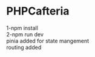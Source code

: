 # PHPCafteria
1-npm install <br />
2-npm run dev <br />
pinia added for state mangement <br />
routing added <br />